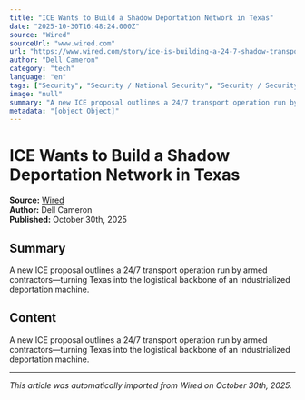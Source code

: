 ```yaml
---
title: "ICE Wants to Build a Shadow Deportation Network in Texas"
date: "2025-10-30T16:48:24.000Z"
source: "Wired"
sourceUrl: "www.wired.com"
url: "https://www.wired.com/story/ice-is-building-a-24-7-shadow-transportation-network-across-texas/"
author: "Dell Cameron"
category: "tech"
language: "en"
tags: ["Security", "Security / National Security", "Security / Security News", "Politics / Policy", "tech", "english"]
image: "null"
summary: "A new ICE proposal outlines a 24/7 transport operation run by armed contractors—turning Texas into the logistical backbone of an industrialized deportation machine."
metadata: "[object Object]"
---
```


# ICE Wants to Build a Shadow Deportation Network in Texas

**Source:** [Wired](https://www.wired.com/story/ice-is-building-a-24-7-shadow-transportation-network-across-texas/)  
**Author:** Dell Cameron  
**Published:** October 30th, 2025  

## Summary

A new ICE proposal outlines a 24/7 transport operation run by armed contractors—turning Texas into the logistical backbone of an industrialized deportation machine.

## Content

A new ICE proposal outlines a 24/7 transport operation run by armed contractors—turning Texas into the logistical backbone of an industrialized deportation machine.

---

*This article was automatically imported from Wired on October 30th, 2025.*

